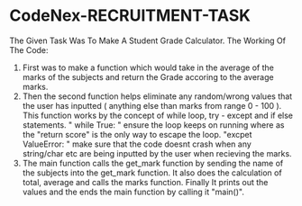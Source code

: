 # CodeNex-RECRUITMENT-TASK
The Given Task Was To Make A Student Grade Calculator.
The Working Of The Code:
1) First was to make a function which would take in the average of the marks of the subjects and return the Grade accoring to the average marks.
2) Then the second function helps eliminate any random/wrong values that the user has inputted ( anything else than marks from range 0 - 100 ). This function works by the concept of while loop, try - except and if else statements. " while True: " ensure the loop keeps on running where as the "return score" is the only way to escape the loop. "excpet ValueError: " make sure that the code doesnt crash when any string/char etc are being inputted by the user when recieving the marks.
3) The main function calls the get_mark function by sending the name of the subjects into the get_mark function. It also does the calculation of total, average and calls the marks function. Finally It prints out the values and the ends the main function by calling it "main()".
